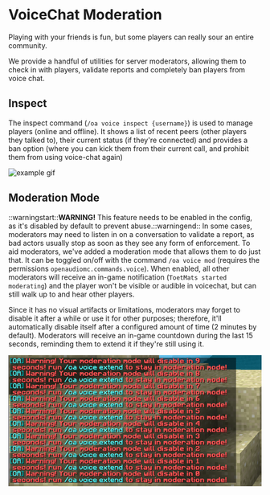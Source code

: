 [//]: # (TITLE:Proximity Voice Chat Moderation)
[//]: # (ICON:fas fa-user-shield)
[//]: # (DESCRIPTION:How to moderate your player experience with Mutes and bans)
[//]: # (TAGS:voice,voicechat,proximity,talking,calling,calls,bans,moderation)
[//]: # (COMMANDS:/oa pv inspect {username},Loads a GUI showing names of the 15 most recent players that they talked to, when they were last seen, as well as allowing you to ban them from using Proximity Voice Chat at all.)
[//]: # (COMMANDS:/oa vc inspect {username},Loads a GUI showing names of the 15 most recent players that they talked to, when they were last seen, as well as allowing you to ban them from using Proximity Voice Chat at all.)
[//]: # (COMMANDS:/oa voice inspect {username},Loads a GUI showing names of the 15 most recent players that they talked to, when they were last seen, as well as allowing you to ban them from using Proximity Voice Chat at all.)
[//]: # (COMMANDS:/oa voicechat inspect {username},Loads a GUI showing names of the 15 most recent players that they talked to, when they were last seen, as well as allowing you to ban them from using Proximity Voice Chat at all.)
[//]: # (COMMANDS:/oa proximity inspect {username},Loads a GUI showing names of the 15 most recent players that they talked to, when they were last seen, as well as allowing you to ban them from using Proximity Voice Chat at all.)
[//]: # (COMMANDS:/oa voice mod,Toggles moderation mode)

# VoiceChat Moderation
Playing with your friends is fun, but some players can really sour an entire community.

We provide a handful of utilities for server moderators, allowing them to check in with players, validate reports and completely ban players from voice chat.

## Inspect
The inspect command (`/oa voice inspect {username}`) is used to manage players (online and offline). It shows a list of recent peers (other players they talked to), their current status (if they're connected) and provides a ban option (where you can kick them from their current call, and prohibit them from using voice-chat again)

![example gif](assets/Screen_Recording_2022-09-17_at_13.50.44.gif)

## Moderation Mode
::warningstart::<strong>WARNING!</strong> This feature needs to be enabled in the config, as it's disabled by default to prevent abuse.::warningend::
In some cases, moderators may need to listen in on a conversation to validate a report, as bad actors usually stop as soon as they see any form of enforcement. To aid moderators, we've added a moderation mode that allows them to do just that.
It can be toggled on/off with the command `/oa voice mod` (requires the permissions `openaudiomc.commands.voice`). When enabled, all other moderators will receive an in-game notification (`ToetMats started moderating`) and the player won't be visible or audible in voicechat, but can still walk up to and hear other players.

Since it has no visual artifacts or limitations, moderators may forget to disable it after a while or use it for other purposes; therefore, it'll automatically disable itself after a configured amount of time (2 minutes by default). Moderators will receive an in-game countdown during the last 15 seconds, reminding them to extend it if they're still using it.

![mod renew screenshot](assets/modrenew.png)